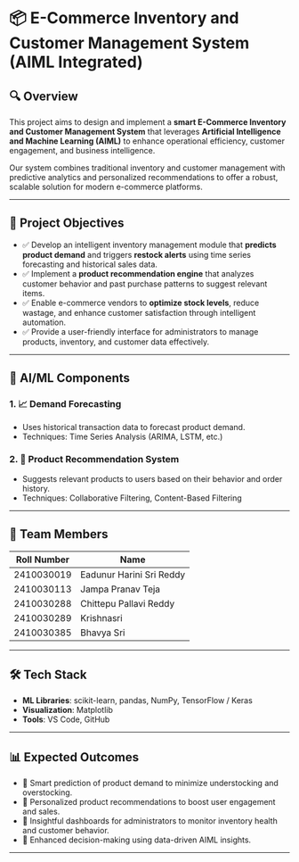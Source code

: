 # 📦 E-Commerce Inventory and Customer Management System (AIML Integrated)

## 🔍 Overview

This project aims to design and implement a **smart E-Commerce Inventory and Customer Management System** that leverages **Artificial Intelligence and Machine Learning (AIML)** to enhance operational efficiency, customer engagement, and business intelligence.

Our system combines traditional inventory and customer management with predictive analytics and personalized recommendations to offer a robust, scalable solution for modern e-commerce platforms.

---

## 🎯 Project Objectives

- ✅ Develop an intelligent inventory management module that **predicts product demand** and triggers **restock alerts** using time series forecasting and historical sales data.
- ✅ Implement a **product recommendation engine** that analyzes customer behavior and past purchase patterns to suggest relevant items.
- ✅ Enable e-commerce vendors to **optimize stock levels**, reduce wastage, and enhance customer satisfaction through intelligent automation.
- ✅ Provide a user-friendly interface for administrators to manage products, inventory, and customer data effectively.

---

## 🤖 AI/ML Components

### 1. 📈 Demand Forecasting

- Uses historical transaction data to forecast product demand.
- Techniques: Time Series Analysis (ARIMA, LSTM, etc.)

### 2. 🎯 Product Recommendation System

- Suggests relevant products to users based on their behavior and order history.
- Techniques: Collaborative Filtering, Content-Based Filtering

---

## 👥 Team Members

| Roll Number | Name                     |
| ----------- | ------------------------ |
| 2410030019  | Eadunur Harini Sri Reddy |
| 2410030113  | Jampa Pranav Teja        |
| 2410030288  | Chittepu Pallavi Reddy   |
| 2410030289  | Krishnasri               |
| 2410030385  | Bhavya Sri               |

---

## 🛠️ Tech Stack

- **ML Libraries**: scikit-learn, pandas, NumPy, TensorFlow / Keras
- **Visualization**: Matplotlib
- **Tools**: VS Code, GitHub

---

## 📊 Expected Outcomes

- 📌 Smart prediction of product demand to minimize understocking and overstocking.
- 📌 Personalized product recommendations to boost user engagement and sales.
- 📌 Insightful dashboards for administrators to monitor inventory health and customer behavior.
- 📌 Enhanced decision-making using data-driven AIML insights.

---
